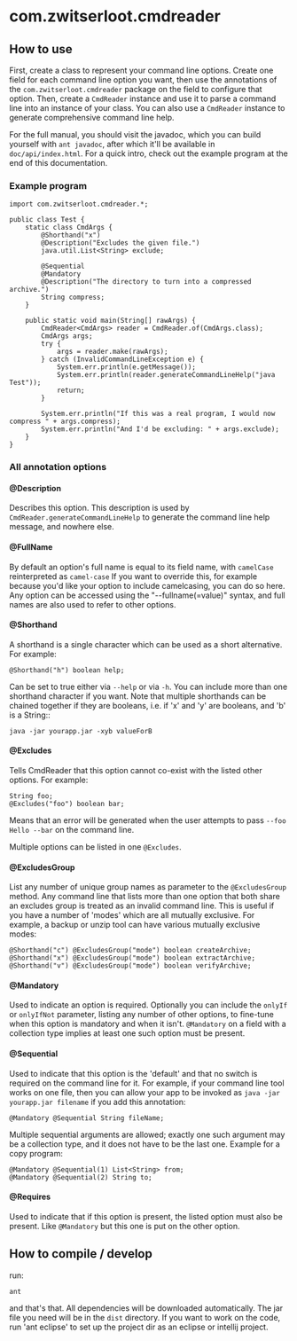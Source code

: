 # com.zwitserloot.cmdreader

## How to use

First, create a class to represent your command line options. Create one field for each command line option you want, then use the annotations of the `com.zwitserloot.cmdreader` package on the field to configure that option. Then, create a `CmdReader` instance and use it to parse a command line into an instance of your class. You can also use a `CmdReader` instance to generate comprehensive command line help.

For the full manual, you should visit the javadoc, which you can build yourself with `ant javadoc`, after which it'll be available in `doc/api/index.html`. For a quick intro, check out the example program at the end of this documentation.

### Example program

	import com.zwitserloot.cmdreader.*;
	
	public class Test {
		static class CmdArgs {
			@Shorthand("x")
			@Description("Excludes the given file.")
			java.util.List<String> exclude;
			
			@Sequential
			@Mandatory
			@Description("The directory to turn into a compressed archive.")
			String compress;
		}
		
		public static void main(String[] rawArgs) {
			CmdReader<CmdArgs> reader = CmdReader.of(CmdArgs.class);
			CmdArgs args;
			try {
				args = reader.make(rawArgs);
			} catch (InvalidCommandLineException e) {
				System.err.println(e.getMessage());
				System.err.println(reader.generateCommandLineHelp("java Test"));
				return;
			}
			
			System.err.println("If this was a real program, I would now compress " + args.compress);
			System.err.println("And I'd be excluding: " + args.exclude);
		}
	}

### All annotation options

#### @Description
Describes this option. This description is used by `CmdReader.generateCommandLineHelp` to generate the command line help message, and nowhere else.

#### @FullName
By default an option's full name is equal to its field name, with `camelCase` reinterpreted as `camel-case` If you want to override this, for example because you'd like your option to include camelcasing,
you can do so here. Any option can be accessed using the "--fullname(=value)" syntax, and full names are also used to refer to other options.

#### @Shorthand
A shorthand is a single character which can be used as a short alternative. For example:

	@Shorthand("h") boolean help;

Can be set to true either via `--help` or via `-h`. You can include more than one shorthand character if you want.
Note that multiple shorthands can be chained together if they are booleans, i.e. if 'x' and  'y' are booleans, and 'b' is a String::

	java -jar yourapp.jar -xyb valueForB

#### @Excludes
Tells CmdReader that this option cannot co-exist with the listed other options. For example:

	String foo;
	@Excludes("foo") boolean bar;

Means that an error will be generated when the user attempts to pass `--foo Hello --bar` on the command line.

Multiple options can be listed in one `@Excludes`.

#### @ExcludesGroup
List any number of unique group names as parameter to the `@ExcludesGroup` method. Any command line that lists more than one option that both share
an excludes group is treated as an invalid command line. This is useful if you have a number of 'modes' which are all mutually exclusive. For example, a
backup or unzip tool can have various mutually exclusive modes:

	@Shorthand("c") @ExcludesGroup("mode") boolean createArchive;
	@Shorthand("x") @ExcludesGroup("mode") boolean extractArchive;
	@Shorthand("v") @ExcludesGroup("mode") boolean verifyArchive;

#### @Mandatory
Used to indicate an option is required. Optionally you can include the `onlyIf` or `onlyIfNot` parameter, listing any number of other options, to fine-tune
when this option is mandatory and when it isn't. `@Mandatory` on a field with a collection type implies at least one such option must be present.

#### @Sequential
Used to indicate that this option is the 'default' and that no switch is required on the command line for it. For example, if your command line tool works on one
file, then you can allow your app to be invoked as `java -jar yourapp.jar filename` if you add this annotation:

	@Mandatory @Sequential String fileName;

Multiple sequential arguments are allowed; exactly one such argument may be a collection type, and it does not have to be the last one. Example for a copy program:

	@Mandatory @Sequential(1) List<String> from;
	@Mandatory @Sequential(2) String to;

#### @Requires
Used to indicate that if this option is present, the listed option must also be present. Like `@Mandatory` but this one is put on the other option.

## How to compile / develop

run:

	ant

and that's that. All dependencies will be downloaded automatically. The jar file you need will be in the `dist` directory. If you want to work on the code, run 'ant eclipse' to set up the project dir as an eclipse or intellij project.

